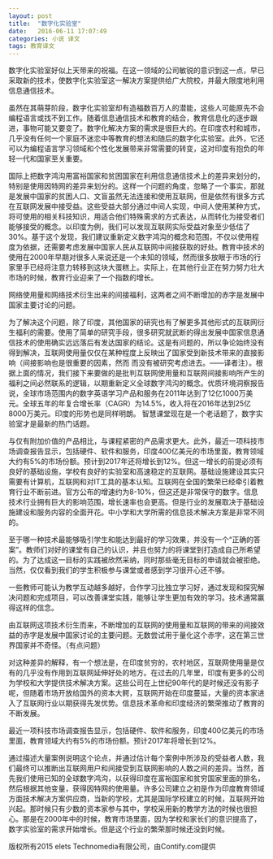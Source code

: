 ```yaml
---
layout: post
title:  "数字化实验室"
date:   2016-06-11 17:07:49
categories: 小说 译文
tags: 教育译文
---
```

数字化实验室好似上天带来的祝福。在这一领域的公司敏锐的意识到这一点，早已采取新的技术，使数字化实验室这一解决方案提供给广大院校，并最大限度地利用信息通信技术。

虽然在其萌芽阶段，数字化实验室却有造福数百万人的潜能，这些人可能原先不会编程语言或找不到工作。随着信息通信技术和教育的结合，教育信息化的逐步跟进，事物可能又要变了。数字化解决方案的需求是很巨大的。在印度农村和城市，几乎没有任何一个家庭不迷恋中等教育的想法和随后的数字化实验室。此外，它还可以为编程语言学习领域和个性化发展带来非常需要的转变，这对印度有抱负的年轻一代和国家至关重要。

国际上把数字鸿沟用富裕国家和贫困国家在利用信息通信技术上的差异来划分的，特别是使用因特网的差异来划分的。这样一个问题的角度，忽略了一个事实，那就是发展中国家的贫困人口、文盲虽然无法连接和使用互联网，但是依然有很多方式在互联网发展中接受益。这些受益大部分通过中间人实现，中间人使用某种方式，将可使用的相关科技知识，用适合他们特殊需求的方式表达，从而转化为接受者们能够接受的概念。以印度为例，我们可以发现互联网实际受益对象至少低估了30%。基于这个发现，我们建议重新定义数字鸿沟的概念和范围，不仅以使用程度为依据，还需要考虑发展中国家人民从互联网中间接获取的好处。教育中技术的使用在2000年早期对很多人来说还是一个未知的领域，然而很多放眼于市场的行家里手已经将注意力转移到这块大蛋糕上。实际上，在其他行业正在努力努力壮大市场的时候，教育行业迎来了一个指数的增长。

网络使用量和网络技术衍生出来的间接福利，这两者之间不断增加的赤字是发展中国家主要讨论的问题。

为了解决这个问题，除了印度，其他国家的研究也有了解更多其他形式的互联网衍生福利的需要。使用了简单的研究手段，很多研究就武断的得出发展中国家信息通信技术的使用确实远远落后有发达国家的结论。这是有问题的，所以争论始终没有得到解决，互联网使用量仅仅在某种程度上反映出了国家受到新技术带来的直接影响（间接影响也是很重要的因素，然而 而没有被研究考虑进去。——译者注）。根据上面的情况，我们接下来要做的是批判互联网使用量和互联网间接影响所产生的福利之间必然联系的逻辑，以期重新定义全球数字鸿沟的概念。优质环境洞察报告说，全球市场范围内的数字英语学习产品和服务在2011年达到了12亿1000万美元。全球五年的年复合增长率（CAGR）为14.5%，收入将在2016年达到25亿8000万美元。印度的形势也是同样明朗。 智慧课堂现在是一个老话题了，数字实验室才是最新的热门话题。

与仅有附加价值的产品相比，与课程紧密的产品需求更大。此外，最近一项科技市场调查报告显示，包括硬件、软件和服务，印度400亿美元的市场里面，教育领域大约有5%的市场份额。预计到2017年还将增长到12%。但这一增长的前提必须有良好的基础设施，学校有良好的实验室和高速稳定的互联网。基础设施建设其实只需要有计算机，互联网和对IT工具的基本认知。互联网在全国的繁荣已经牵引着教育行业不断前进。官方公布的增速约为8-10%，但这还是非常保守的数字。信息技术行业拥有巨大的影响范围，增长速率也会更高。但是行业的发展取决于基础设施建设和服务内容的全面开花。中小学和大学所需的信息技术解决方案是非常不同的。

至于哪一种技术最能够吸引学生和能达到最好的学习效果，并没有一个“正确的答案”。教师们对好的课堂有自己的认识，并且也努力的将课堂到打造成自己所希望的。为了达成这一目标的实践被欣然采纳，同时那些毫无目标的申请就会被拒绝。当然，仅仅看到我们的学生积极参与课堂或者感到学习很开心还不够。

一些教师可能认为教学互动越多越好，合作学习比独立学习好，通过发现和探究解决问题和完成项目，可以改善课堂实践，能够让学生更加有效的学习。技术通常赢得这样的信念。

由互联网这项技术衍生而来，不断增加的互联网的使用量和互联网的带来的间接效益的赤字是发展中国家讨论的主要问题。无数尝试用于量化这个赤字，这在第三世界国家并不奇怪。（有点问题）

对这种差异的解释，有一个想法是，在印度贫穷的，农村地区，互联网使用量是仅有的几乎没有作用到互联网延伸好处的地方。在过去的几年里，印度有更多的公司为学校和大学提供技术解决方案。这些公司在上世纪90年代的是时候还没有影子呢，但随着市场开放给国外的资本大鳄，互联网开始在印度蔓延，大量的资本家进入了互联网行业以期获得先发优势。信息技术革命和印度经济的繁荣推动了教育的不断发展。

最近一项科技市场调查报告显示，包括硬件、软件和服务，印度400亿美元的市场里面，教育领域大约有5%的市场份额。预计2017年将增长到12%。

通过描述大量案例说明这个论点，并通过估计每个案例中所涉及的受益者人数，我们最终可以推断出互联网用户和间接受到互联网影响的人数之间的差异。当然，首先我们使用已知的全球数字鸿沟，以获得印度在富裕国家和贫穷国家里面的排名，然后根据其他变量，获得因特网的使用量。许多公司建立之初是作为印度教育领域方面技术解决方案供应商，当新的学校，尤其是国际学校建立的时候，互联网开始兴起。那时候只有少数的资本家参与其中，学校采用新的教学方法的时候也很担心。那是在2000年中的时候，教育市场里面，因为学校和家长们的意识提高了，数字实验室的需求开始增长。但是这个行业的繁荣那时候还没到时候。

版权所有2015 elets Technomedia有限公司，由Contify.com提供 




[jekyll]:      http://jekyllrb.com
[jekyll-gh]:   https://github.com/jekyll/jekyll
[jekyll-help]: https://github.com/jekyll/jekyll-help
